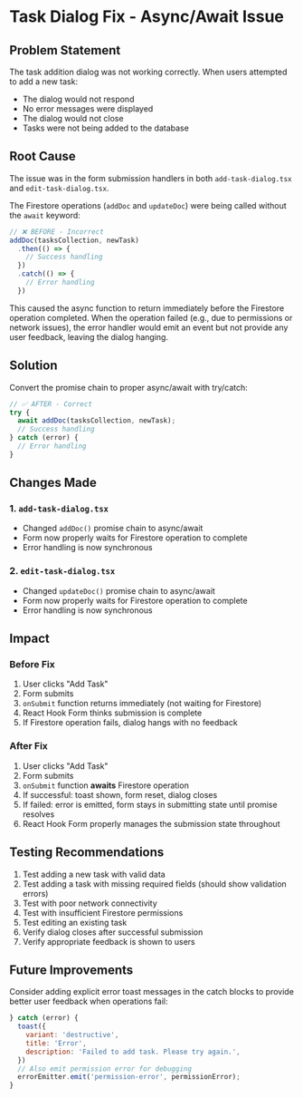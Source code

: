 # Task Dialog Fix - Async/Await Issue

## Problem Statement
The task addition dialog was not working correctly. When users attempted to add a new task:
- The dialog would not respond
- No error messages were displayed
- The dialog would not close
- Tasks were not being added to the database

## Root Cause
The issue was in the form submission handlers in both `add-task-dialog.tsx` and `edit-task-dialog.tsx`.

The Firestore operations (`addDoc` and `updateDoc`) were being called without the `await` keyword:

```javascript
// ❌ BEFORE - Incorrect
addDoc(tasksCollection, newTask)
  .then(() => {
    // Success handling
  })
  .catch(() => {
    // Error handling  
  })
```

This caused the async function to return immediately before the Firestore operation completed. When the operation failed (e.g., due to permissions or network issues), the error handler would emit an event but not provide any user feedback, leaving the dialog hanging.

## Solution
Convert the promise chain to proper async/await with try/catch:

```javascript
// ✅ AFTER - Correct
try {
  await addDoc(tasksCollection, newTask);
  // Success handling
} catch (error) {
  // Error handling
}
```

## Changes Made

### 1. `add-task-dialog.tsx`
- Changed `addDoc()` promise chain to async/await
- Form now properly waits for Firestore operation to complete
- Error handling is now synchronous

### 2. `edit-task-dialog.tsx`
- Changed `updateDoc()` promise chain to async/await
- Form now properly waits for Firestore operation to complete
- Error handling is now synchronous

## Impact

### Before Fix
1. User clicks "Add Task"
2. Form submits
3. `onSubmit` function returns immediately (not waiting for Firestore)
4. React Hook Form thinks submission is complete
5. If Firestore operation fails, dialog hangs with no feedback

### After Fix
1. User clicks "Add Task"
2. Form submits
3. `onSubmit` function **awaits** Firestore operation
4. If successful: toast shown, form reset, dialog closes
5. If failed: error is emitted, form stays in submitting state until promise resolves
6. React Hook Form properly manages the submission state throughout

## Testing Recommendations
1. Test adding a new task with valid data
2. Test adding a task with missing required fields (should show validation errors)
3. Test with poor network connectivity
4. Test with insufficient Firestore permissions
5. Test editing an existing task
6. Verify dialog closes after successful submission
7. Verify appropriate feedback is shown to users

## Future Improvements
Consider adding explicit error toast messages in the catch blocks to provide better user feedback when operations fail:

```javascript
} catch (error) {
  toast({
    variant: 'destructive',
    title: 'Error',
    description: 'Failed to add task. Please try again.',
  })
  // Also emit permission error for debugging
  errorEmitter.emit('permission-error', permissionError);
}
```
